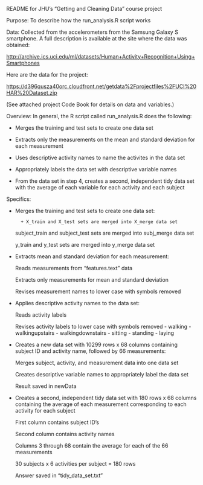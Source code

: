 README for JHU’s “Getting and Cleaning Data” course project

Purpose:  To describe how the run_analysis.R script works

Data:  Collected from the accelerometers from the Samsung Galaxy S smartphone. A full description is available at the site where the data was obtained: 

http://archive.ics.uci.edu/ml/datasets/Human+Activity+Recognition+Using+Smartphones 

Here are the data for the project: 

https://d396qusza40orc.cloudfront.net/getdata%2Fprojectfiles%2FUCI%20HAR%20Dataset.zip

(See attached project Code Book for details on data and variables.)

Overview:  In general, the R script called run_analysis.R does the following:

* Merges the training and test sets to create one data set

* Extracts only the measurements on the mean and standard deviation for each measurement

* Uses descriptive activity names to name the activites in the data set

* Appropriately labels the data set with descriptive variable names

* From the data set in step 4, creates a second, independent tidy data set with the average of each variable for each activity and each subject

Specifics:

* Merges the training and test sets to create one data set:

        + X_train and X_test sets are merged into X_merge data set

    subject_train and subject_test sets are merged into subj_merge data set

    y_train and y_test sets are merged into y_merge data set

* Extracts mean and standard deviation for each measurement:

    Reads measurements from “features.text” data

    Extracts only measurements for mean and standard deviation

    Revises measurement names to lower case with symbols removed

* Applies descriptive activity names to the data set:

    Reads activity labels

    Revises activity labels to lower case with symbols removed
      - walking
      - walkingupstairs
      - walkingdownstairs
      - sitting
      - standing
      - laying

* Creates a new data set with 10299 rows x 68 columns containing subject ID and activity name, followed by 66 measurements:

    Merges subject, activity, and measurement data into one data set

    Creates descriptive variable names to appropriately label the data set

    Result saved in newData

* Creates a second, independent tidy data set with 180 rows x 68 columns containing the average of each measurement corresponding to each activity for each subject

    First column contains subject ID’s

    Second column contains activity names

    Columns 3 through 68 contain the average for each of the 66 measurements

    30 subjects x 6 activities per subject = 180 rows

    Answer saved in “tidy_data_set.txt” 

